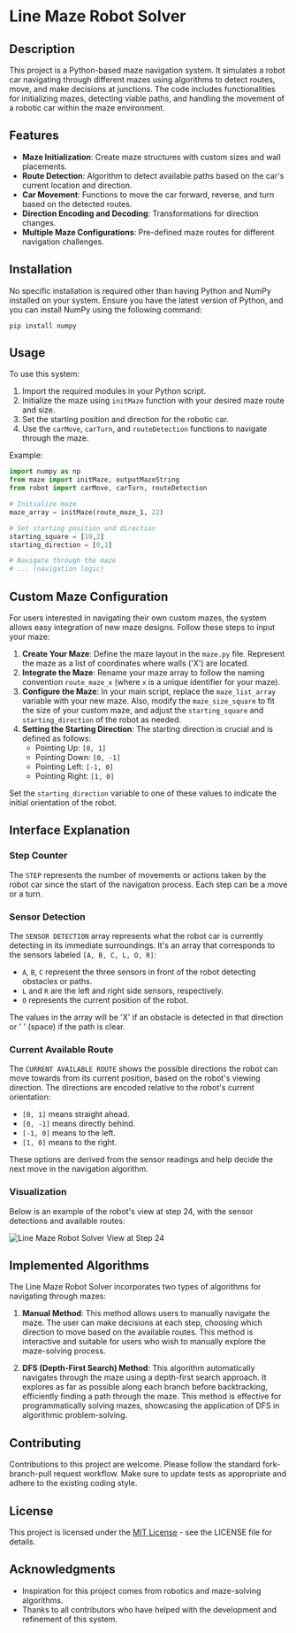 
# Line Maze Robot Solver

## Description
This project is a Python-based maze navigation system. It simulates a robot car navigating through different mazes using algorithms to detect routes, move, and make decisions at junctions. The code includes functionalities for initializing mazes, detecting viable paths, and handling the movement of a robotic car within the maze environment.

## Features
- **Maze Initialization**: Create maze structures with custom sizes and wall placements.
- **Route Detection**: Algorithm to detect available paths based on the car's current location and direction.
- **Car Movement**: Functions to move the car forward, reverse, and turn based on the detected routes.
- **Direction Encoding and Decoding**: Transformations for direction changes.
- **Multiple Maze Configurations**: Pre-defined maze routes for different navigation challenges.

## Installation
No specific installation is required other than having Python and NumPy installed on your system. Ensure you have the latest version of Python, and you can install NumPy using the following command:
```
pip install numpy
```

## Usage
To use this system:
1. Import the required modules in your Python script.
2. Initialize the maze using `initMaze` function with your desired maze route and size.
3. Set the starting position and direction for the robotic car.
4. Use the `carMove`, `carTurn`, and `routeDetection` functions to navigate through the maze.

Example:
```python
import numpy as np
from maze import initMaze, outputMazeString
from robot import carMove, carTurn, routeDetection

# Initialize maze
maze_array = initMaze(route_maze_1, 22)

# Set starting position and direction
starting_square = [19,2]
starting_direction = [0,1]

# Navigate through the maze
# ... (navigation logic)
```

## Custom Maze Configuration
For users interested in navigating their own custom mazes, the system allows easy integration of new maze designs. Follow these steps to input your maze:

1. **Create Your Maze**: Define the maze layout in the `maze.py` file. Represent the maze as a list of coordinates where walls ('X') are located.
2. **Integrate the Maze**: Rename your maze array to follow the naming convention `route_maze_x` (where `x` is a unique identifier for your maze).
3. **Configure the Maze**: In your main script, replace the `maze_list_array` variable with your new maze. Also, modify the `maze_size_square` to fit the size of your custom maze, and adjust the `starting_square` and `starting_direction` of the robot as needed.
4. **Setting the Starting Direction**: The starting direction is crucial and is defined as follows:
   - Pointing Up: `[0, 1]`
   - Pointing Down: `[0, -1]`
   - Pointing Left: `[-1, 0]`
   - Pointing Right: `[1, 0]`

Set the `starting_direction` variable to one of these values to indicate the initial orientation of the robot.

## Interface Explanation

### Step Counter
The `STEP` represents the number of movements or actions taken by the robot car since the start of the navigation process. Each step can be a move or a turn.

### Sensor Detection
The `SENSOR DETECTION` array represents what the robot car is currently detecting in its immediate surroundings. It's an array that corresponds to the sensors labeled `[A, B, C, L, O, R]`:
- `A`, `B`, `C` represent the three sensors in front of the robot detecting obstacles or paths.
- `L` and `R` are the left and right side sensors, respectively.
- `O` represents the current position of the robot.

The values in the array will be 'X' if an obstacle is detected in that direction or ' ' (space) if the path is clear.

### Current Available Route
The `CURRENT AVAILABLE ROUTE` shows the possible directions the robot can move towards from its current position, based on the robot's viewing direction. The directions are encoded relative to the robot's current orientation:
- `[0, 1]` means straight ahead.
- `[0, -1]` means directly behind.
- `[-1, 0]` means to the left.
- `[1, 0]` means to the right.

These options are derived from the sensor readings and help decide the next move in the navigation algorithm.

### Visualization
Below is an example of the robot's view at step 24, with the sensor detections and available routes:

![Line Maze Robot Solver View at Step 24](https://github.com/TangLitEn/line-maze-robot-solver-simulator/assets/65808174/105131b2-9a06-4c2d-9aa3-0097ca5db927)

## Implemented Algorithms
The Line Maze Robot Solver incorporates two types of algorithms for navigating through mazes:

1. **Manual Method**: This method allows users to manually navigate the maze. The user can make decisions at each step, choosing which direction to move based on the available routes. This method is interactive and suitable for users who wish to manually explore the maze-solving process.

2. **DFS (Depth-First Search) Method**: This algorithm automatically navigates through the maze using a depth-first search approach. It explores as far as possible along each branch before backtracking, efficiently finding a path through the maze. This method is effective for programmatically solving mazes, showcasing the application of DFS in algorithmic problem-solving.

## Contributing
Contributions to this project are welcome. Please follow the standard fork-branch-pull request workflow. Make sure to update tests as appropriate and adhere to the existing coding style.

## License
This project is licensed under the [MIT License](LICENSE) - see the LICENSE file for details.

## Acknowledgments
- Inspiration for this project comes from robotics and maze-solving algorithms.
- Thanks to all contributors who have helped with the development and refinement of this system.
